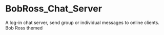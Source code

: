 # BobRoss_Chat_Server
A log-in chat server, send group or individual messages to online clients. Bob Ross themed

